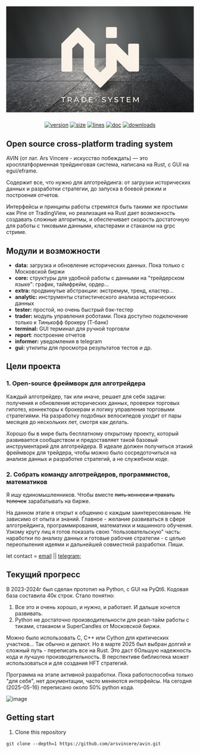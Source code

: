 <h1 align="center">
  <img src="https://raw.githubusercontent.com/arsvincere/avin/master/res/splash/splash.png" alt="AVIN - Trade System">
</h1>

<div align="center">

  [![version](https://img.shields.io/crates/v/avin?label=release)](https://github.com/arsvincere/avin)
  [![size](https://img.shields.io/crates/size/avin)](https://github.com/arsvincere/avin)
  [![lines](https://sloc.xyz/github/arsvincere/avin-rs/?badge-bg-color=E82424&lower=true&label=lines)](https://github.com/arsvincere/avin)
  [![doc](https://docs.rs/avin/badge.svg)](https://docs.rs/avin/)
  [![downloads](https://img.shields.io/crates/d/avin?label=crates.io)](https://crates.io/crates/avin)

</div>

## Open source cross-platform trading system
AVIN (от лат. Ars Vincere  -  искусство побеждать)  —  это кросплатформенная
трейдинговая система, написана на Rust, с GUI на egui/eframe.

Содержит все, что нужно для алготрейдинга: от загрузки исторических данных и
разработки стратегии, до запуска в боевой режим и построения отчетов.

Интерфейсы и принципы работы стремятся быть такими же простыми как Pine от
TradingView, но реализация на Rust дает возможность создавать сложные
алгоритмы, и обеспечивает скорость достаточную для работы с тиковыми данными,
кластерами и стаканом на grpc стриме.

## Модули и возможности

- **data:** загрузка и обновление исторических данных. Пока только с Московской
  биржи
- **core:** структуры для удобной работы с данными на "трейдерском языке":
  график, таймфрейм, ордер...
- **extra:** продвинутые абстракции: экстремум, тренд, кластер...
- **analytic:** инструменты статистического анализа исторических данных
- **tester:** простой, но очень быстрый бэк-тестер
- **trader:** модуль управления роботами. Пока доступно подключение
  только к Тинькофф брокеру (Т-банк)
- **terminal:** GUI терминал для ручной торговли
- **report**: построение отчетов
- **informer:** уведомления в telegram
- **gui:** утилиты для просмотра результатов тестов и др.

## Цели проекта

### 1. Open-source фреймворк для алготрейдера

Каждый алготрейдер, так или иначе, решает для себя задачи: получения и
обновления исторических данных, проверки торговых гипотез, коннекторы к
брокерам и логику управления торговыми стратегиями. На разработку подобных
велосипедов уходит от пары месяцев до нескольких лет, смотря как делать.

Хорошо бы в мире быть бесплатному открытому проекту, который развивается
сообществом и предоставляет такой базовый инструментарий для алготрейдера.
В идеале должен получиться этакий фреймворк для трейдера, чтобы можно было
сосредоточиться на анализе данных и разработке стратегий, а не служебном коде.

### 2. Собрать команду алготрейдеров, программистов, математиков

Я ищу единомышленников. Чтобы вместе ~~пить хеннеси и трахать телочек~~
зарабатывать на бирже.

На данном этапе я открыт к общению с каждым заинтересованным. Не зависимо
от опыта и знаний. Главное - желание развиваться в сфере алготрейдинга,
программирования, математики и машинного обучения. Узкому кругу лиц я готов
показать свою "пользовательскую" часть: наработки по анализу данных и готовые
рабочие стратегии - с целью переопыления идеями и дальнейшей совместной
разработки. Пиши.

let contact = [email](mailto:mr.alexavin@gmail.com) || [telegram](https://t.me/mr_alexavin);

## Текущий прогресс

В 2023-2024г был сделан прототип на Python, с GUI на PyQt6.
Кодовая база составила 40к строк. Стало понятно:
1. Все это и очень хорошо, и нужно, и работает. И дальше хочется развивать.
2. Python не достаточно производительности для реал-тайм работы с тиками,
   стаканом и SuperCandles от Московской биржи.

Можно было использовать С, С++ или Cython для критических участков... Так
обычно и делают. Но в марте 2025 был выбран долгий и сложный путь - переписать
все на Rust. Это даст бОльшую надежность кода и лучшую производительность.
В перспективе библиотека может использоваться и для создания HFT стратегий.

Программа на этапе активной разработки.
Пока работоспособна только "для себя", нет документации, часто меняются
интерфейсы. На сегодня (2025-05-16) переписано около 50% python кода.

![image](https://github.com/arsvincere/avin-rs/blob/master/res/screenshot/Screenshot_2024-02-28_13-11-10.png)

## Getting start

1. Clone this repository

```
git clone --depth=1 https://github.com/arsvincere/avin.git
```


